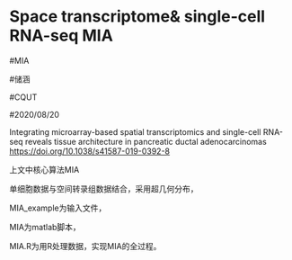 # Space transcriptome& single-cell RNA-seq MIA

#MIA

#储涵

#CQUT

#2020/08/20

Integrating microarray-based spatial transcriptomics and single-cell RNA-seq reveals tissue architecture in pancreatic ductal adenocarcinomas
https://doi.org/10.1038/s41587-019-0392-8

上文中核心算法MIA

单细胞数据与空间转录组数据结合，采用超几何分布，

MIA_example为输入文件，

MIA为matlab脚本，

MIA.R为用R处理数据，实现MIA的全过程。
